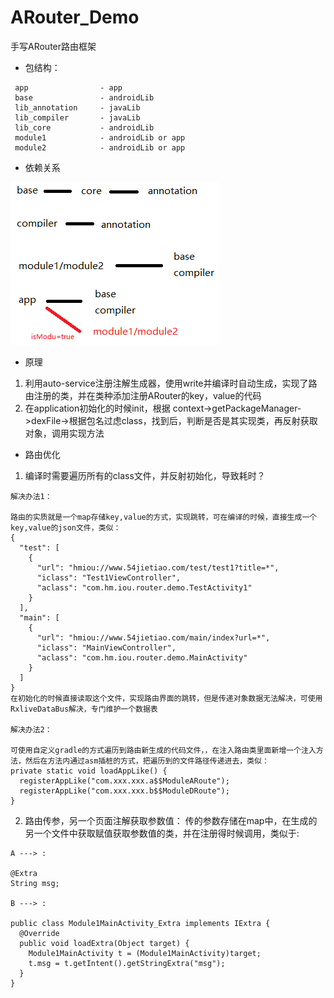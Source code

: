 # ARouter_Demo

手写ARouter路由框架

- 包结构： 
```
 app                - app
 base               - androidLib
 lib_annotation     - javaLib
 lib_compiler       - javaLib
 lib_core           - androidLib
 module1            - androidLib or app
 module2            - androidLib or app
 ```
-  依赖关系

![](./pic/zujian.png)

-  原理

1. 利用auto-service注册注解生成器，使用write并编译时自动生成，实现了路由注册的类，并在类种添加注册ARouter的key，value的代码
2. 在application初始化的时候init，根据
   context->getPackageManager->dexFile->根据包名过虑class，找到后，判断是否是其实现类，再反射获取对象，调用实现方法
   
- 路由优化

1. 编译时需要遍历所有的class文件，并反射初始化，导致耗时？
```
解决办法1：

路由的实质就是一个map存储key,value的方式，实现跳转，可在编译的时候，直接生成一个key,value的json文件，类似：
{
  "test": [
    {
      "url": "hmiou://www.54jietiao.com/test/test1?title=*",
      "iclass": "Test1ViewController",
      "aclass": "com.hm.iou.router.demo.TestActivity1"
    }
  ],
  "main": [
    {
      "url": "hmiou://www.54jietiao.com/main/index?url=*",
      "iclass": "MainViewController",
      "aclass": "com.hm.iou.router.demo.MainActivity"
    }
  ]
}
在初始化的时候直接读取这个文件，实现路由界面的跳转，但是传递对象数据无法解决，可使用RxliveDataBus解决，专门维护一个数据表

解决办法2：

可使用自定义gradle的方式遍历到路由新生成的代码文件，，在注入路由类里面新增一个注入方法，然后在方法内通过asm插桩的方式，把遍历到的文件路径传递进去，类似：
private static void loadAppLike() {
  registerAppLike("com.xxx.xxx.a$$ModuleARoute");
  registerAppLike("com.xxx.xxx.b$$ModuleDRoute");
}
```

2. 路由传参，另一个页面注解获取参数值：
   传的参数存储在map中，在生成的另一个文件中获取赋值获取参数值的类，并在注册得时候调用，类似于:
  
```
A ---> :

@Extra
String msg;
    
B ---> : 
   
public class Module1MainActivity_Extra implements IExtra {
  @Override
  public void loadExtra(Object target) {
    Module1MainActivity t = (Module1MainActivity)target;
    t.msg = t.getIntent().getStringExtra("msg");
  }
}
```
